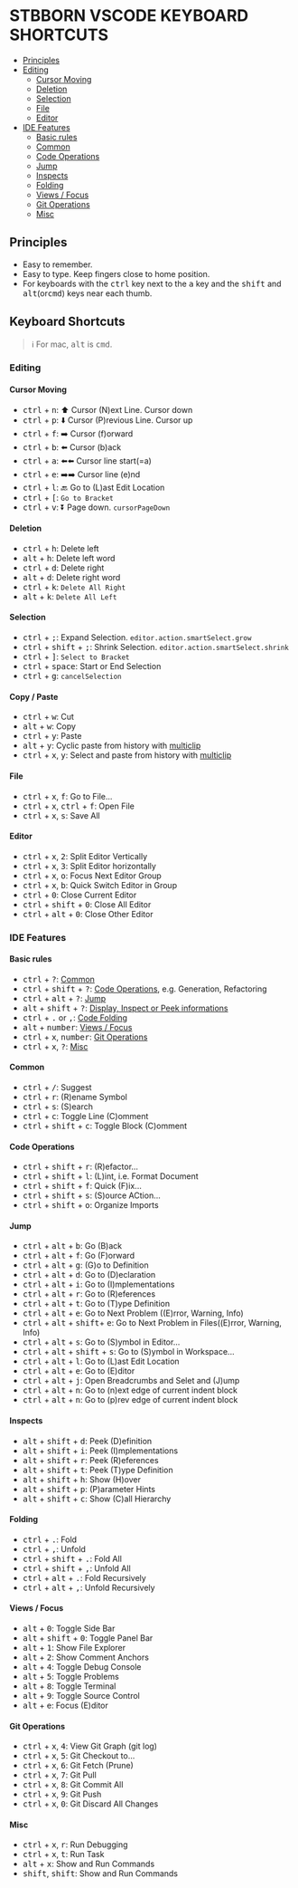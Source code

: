 # STBBORN VSCODE KEYBOARD SHORTCUTS

- [Principles](#principles)
- [Editing](#editing)
  - [Cursor Moving](#cursor-moving)
  - [Deletion](#deletion)
  - [Selection](#selection)
  - [File](#file)
  - [Editor](#editor)
- [IDE Features](#ide-features)
  - [Basic rules](#basic-rules)
  - [Common](#common)
  - [Code Operations](#code-operations)
  - [Jump](#jump)
  - [Inspects](#inspects)
  - [Folding](#folding)
  - [Views / Focus](#views--focus)
  - [Git Operations](#git-operations)
  - [Misc](#misc)

## Principles

- Easy to remember.
- Easy to type. Keep fingers close to home position.
- For keyboards with the <kbd>ctrl</kbd> key next to the <kbd>a</kbd> key and the <kbd>shift</kbd> and <kbd>alt</kbd>(or<kbd>cmd</kbd>) keys near each thumb.

## Keyboard Shortcuts

> ℹ️ For mac, <kbd>alt</kbd> is <kbd>cmd</kbd>.

### Editing

#### Cursor Moving

- <kbd>ctrl</kbd> + <kbd>n</kbd>: ⬆️ Cursor (N)ext Line. Cursor down
- <kbd>ctrl</kbd> + <kbd>p</kbd>: ⬇️ Cursor (P)revious Line. Cursor up
- <kbd>ctrl</kbd> + <kbd>f</kbd>: ➡️ Cursor (f)orward
- <kbd>ctrl</kbd> + <kbd>b</kbd>: ⬅️ Cursor (b)ack
- <kbd>ctrl</kbd> + <kbd>a</kbd>: ⬅️⬅️ Cursor line start(=a)
- <kbd>ctrl</kbd> + <kbd>e</kbd>: ➡️➡️ Cursor line (e)nd
- <kbd>ctrl</kbd> + <kbd>l</kbd>: 🔙 Go to (L)ast Edit Location
- <kbd>ctrl</kbd> + <kbd>[</kbd>: `Go to Bracket`
- <kbd>ctrl</kbd> + <kbd>v</kbd>: ⏬ Page down. `cursorPageDown`

#### Deletion

- <kbd>ctrl</kbd> + <kbd>h</kbd>: Delete left
- <kbd>alt</kbd> + <kbd>h</kbd>: Delete left word
- <kbd>ctrl</kbd> + <kbd>d</kbd>: Delete right
- <kbd>alt</kbd> + <kbd>d</kbd>: Delete right word
- <kbd>ctrl</kbd> + <kbd>k</kbd>: `Delete All Right`
- <kbd>alt</kbd> + <kbd>k</kbd>: `Delete All Left`

#### Selection

- <kbd>ctrl</kbd> + <kbd>;</kbd>:
  Expand Selection. `editor.action.smartSelect.grow`
- <kbd>ctrl</kbd> + <kbd>shift</kbd> + <kbd>;</kbd>:
  Shrink Selection. `editor.action.smartSelect.shrink`
- <kbd>ctrl</kbd> + <kbd>]</kbd>: `Select to Bracket`
- <kbd>ctrl</kbd> + <kbd>space</kbd>: Start or End Selection
- <kbd>ctrl</kbd> + <kbd>g</kbd>: `cancelSelection`

#### Copy / Paste

- <kbd>ctrl</kbd> + <kbd>w</kbd>: Cut
- <kbd>alt</kbd> + <kbd>w</kbd>: Copy
- <kbd>ctrl</kbd> + <kbd>y</kbd>: Paste
- <kbd>alt</kbd> + <kbd>y</kbd>: Cyclic paste from history with [multiclip](https://marketplace.visualstudio.com/items?itemName=slevesque.vscode-multiclip)
- <kbd>ctrl</kbd> + <kbd>x</kbd>, <kbd>y</kbd>: Select and paste from history with [multiclip](https://marketplace.visualstudio.com/items?itemName=slevesque.vscode-multiclip)

#### File

- <kbd>ctrl</kbd> + <kbd>x</kbd>, <kbd>f</kbd>: Go to File...
- <kbd>ctrl</kbd> + <kbd>x</kbd>, <kbd>ctrl</kbd> + <kbd>f</kbd>: Open File
- <kbd>ctrl</kbd> + <kbd>x</kbd>, <kbd>s</kbd>: Save All

#### Editor

- <kbd>ctrl</kbd> + <kbd>x</kbd>, <kbd>2</kbd>: Split Editor Vertically
- <kbd>ctrl</kbd> + <kbd>x</kbd>, <kbd>3</kbd>: Split Editor horizontally
- <kbd>ctrl</kbd> + <kbd>x</kbd>, <kbd>o</kbd>: Focus Next Editor Group
- <kbd>ctrl</kbd> + <kbd>x</kbd>, <kbd>b</kbd>: Quick Switch Editor in Group
- <kbd>ctrl</kbd> + <kbd>0</kbd>: Close Current Editor
- <kbd>ctrl</kbd> + <kbd>shift</kbd> + <kbd>0</kbd>: Close All Editor
- <kbd>ctrl</kbd> + <kbd>alt</kbd> + <kbd>0</kbd>: Close Other Editor

### IDE Features

#### Basic rules

- <kbd>ctrl</kbd> + <kbd>?</kbd>: [Common](#common)
- <kbd>ctrl</kbd> + <kbd>shift</kbd> + <kbd>?</kbd>:
  [Code Operations](#code-operations), e.g. Generation, Refactoring
- <kbd>ctrl</kbd> + <kbd>alt</kbd> + <kbd>?</kbd>: [Jump](#jump)
- <kbd>alt</kbd> + <kbd>shift</kbd> + <kbd>?</kbd>:
  [Display, Inspect or Peek informations](#display-inspect-or-peek-informations)
- <kbd>ctrl</kbd> + <kbd>.</kbd> or <kbd>,</kbd>: [Code Folding](#folding)
- <kbd>alt</kbd> + <kbd>number</kbd>: [Views / Focus](#views--focus)
- <kbd>ctrl</kbd> + <kbd>x</kbd>, <kbd>number</kbd>: [Git Operations](#git-operations)
- <kbd>ctrl</kbd> + <kbd>x</kbd>, <kbd>?</kbd>: [Misc](#misc)

#### Common

- <kbd>ctrl</kbd> + <kbd>/</kbd>: Suggest
- <kbd>ctrl</kbd> + <kbd>r</kbd>: (R)ename Symbol
- <kbd>ctrl</kbd> + <kbd>s</kbd>: (S)earch
- <kbd>ctrl</kbd> + <kbd>c</kbd>: Toggle Line (C)omment
- <kbd>ctrl</kbd> + <kbd>shift</kbd> + <kbd>c</kbd>: Toggle Block (C)omment

#### Code Operations

- <kbd>ctrl</kbd> + <kbd>shift</kbd> + <kbd>r</kbd>: (R)efactor...
- <kbd>ctrl</kbd> + <kbd>shift</kbd> + <kbd>l</kbd>: (L)int, i.e. Format Document
- <kbd>ctrl</kbd> + <kbd>shift</kbd> + <kbd>f</kbd>: Quick (F)ix...
- <kbd>ctrl</kbd> + <kbd>shift</kbd> + <kbd>s</kbd>: (S)ource ACtion...
- <kbd>ctrl</kbd> + <kbd>shift</kbd> + <kbd>o</kbd>: Organize Imports

#### Jump

- <kbd>ctrl</kbd> + <kbd>alt</kbd> + <kbd>b</kbd>: Go (B)ack
- <kbd>ctrl</kbd> + <kbd>alt</kbd> + <kbd>f</kbd>: Go (F)orward
- <kbd>ctrl</kbd> + <kbd>alt</kbd> + <kbd>g</kbd>: (G)o to Definition
- <kbd>ctrl</kbd> + <kbd>alt</kbd> + <kbd>d</kbd>: Go to (D)eclaration
- <kbd>ctrl</kbd> + <kbd>alt</kbd> + <kbd>i</kbd>: Go to (I)mplementations
- <kbd>ctrl</kbd> + <kbd>alt</kbd> + <kbd>r</kbd>: Go to (R)eferences
- <kbd>ctrl</kbd> + <kbd>alt</kbd> + <kbd>t</kbd>: Go to (T)ype Definition
- <kbd>ctrl</kbd> + <kbd>alt</kbd> + <kbd>e</kbd>: Go to Next Problem ((E)rror, Warning, Info)
- <kbd>ctrl</kbd> + <kbd>alt</kbd> + <kbd>shift</kbd>+ <kbd>e</kbd>: Go to Next Problem in Files((E)rror, Warning, Info)
- <kbd>ctrl</kbd> + <kbd>alt</kbd> + <kbd>s</kbd>: Go to (S)ymbol in Editor...
- <kbd>ctrl</kbd> + <kbd>alt</kbd> + <kbd>shift</kbd> + <kbd>s</kbd>: Go to (S)ymbol in Workspace...
- <kbd>ctrl</kbd> + <kbd>alt</kbd> + <kbd>l</kbd>: Go to (L)ast Edit Location
- <kbd>ctrl</kbd> + <kbd>alt</kbd> + <kbd>e</kbd>: Go to (E)ditor
- <kbd>ctrl</kbd> + <kbd>alt</kbd> + <kbd>j</kbd>: Open Breadcrumbs and Selet and (J)ump
- <kbd>ctrl</kbd> + <kbd>alt</kbd> + <kbd>n</kbd>: Go to (n)ext edge of current indent block
- <kbd>ctrl</kbd> + <kbd>alt</kbd> + <kbd>n</kbd>: Go to (p)rev edge of current indent block

#### Inspects

- <kbd>alt</kbd> + <kbd>shift</kbd> + <kbd>d</kbd>: Peek (D)efinition
- <kbd>alt</kbd> + <kbd>shift</kbd> + <kbd>i</kbd>: Peek (I)mplementations
- <kbd>alt</kbd> + <kbd>shift</kbd> + <kbd>r</kbd>: Peek (R)eferences
- <kbd>alt</kbd> + <kbd>shift</kbd> + <kbd>t</kbd>: Peek (T)ype Definition
- <kbd>alt</kbd> + <kbd>shift</kbd> + <kbd>h</kbd>: Show (H)over
- <kbd>alt</kbd> + <kbd>shift</kbd> + <kbd>p</kbd>: (P)arameter Hints
- <kbd>alt</kbd> + <kbd>shift</kbd> + <kbd>c</kbd>: Show (C)all Hierarchy

#### Folding

- <kbd>ctrl</kbd> + <kbd>.</kbd>: Fold
- <kbd>ctrl</kbd> + <kbd>,</kbd>: Unfold
- <kbd>ctrl</kbd> + <kbd>shift</kbd> + <kbd>.</kbd>: Fold All
- <kbd>ctrl</kbd> + <kbd>shift</kbd> + <kbd>,</kbd>: Unfold All
- <kbd>ctrl</kbd> + <kbd>alt</kbd> + <kbd>.</kbd>: Fold Recursively
- <kbd>ctrl</kbd> + <kbd>alt</kbd> + <kbd>,</kbd>: Unfold Recursively

#### Views / Focus

- <kbd>alt</kbd> + <kbd>0</kbd>: Toggle Side Bar
- <kbd>alt</kbd> + <kbd>shift</kbd> + <kbd>0</kbd>: Toggle Panel Bar
- <kbd>alt</kbd> + <kbd>1</kbd>: Show File Explorer
- <kbd>alt</kbd> + <kbd>2</kbd>: Show Comment Anchors
- <kbd>alt</kbd> + <kbd>4</kbd>: Toggle Debug Console
- <kbd>alt</kbd> + <kbd>5</kbd>: Toggle Problems
- <kbd>alt</kbd> + <kbd>8</kbd>: Toggle Terminal
- <kbd>alt</kbd> + <kbd>9</kbd>: Toggle Source Control
- <kbd>alt</kbd> + e: Focus (E)ditor


#### Git Operations

- <kbd>ctrl</kbd> + <kbd>x</kbd>, <kbd>4</kbd>: View Git Graph (git log)
- <kbd>ctrl</kbd> + <kbd>x</kbd>, <kbd>5</kbd>: Git Checkout to...
- <kbd>ctrl</kbd> + <kbd>x</kbd>, <kbd>6</kbd>: Git Fetch (Prune)
- <kbd>ctrl</kbd> + <kbd>x</kbd>, <kbd>7</kbd>: Git Pull
- <kbd>ctrl</kbd> + <kbd>x</kbd>, <kbd>8</kbd>: Git Commit All
- <kbd>ctrl</kbd> + <kbd>x</kbd>, <kbd>9</kbd>: Git Push
- <kbd>ctrl</kbd> + <kbd>x</kbd>, <kbd>0</kbd>: Git Discard All Changes

#### Misc

- <kbd>ctrl</kbd> + <kbd>x</kbd>, <kbd>r</kbd>: Run Debugging
- <kbd>ctrl</kbd> + <kbd>x</kbd>, <kbd>t</kbd>: Run Task
- <kbd>alt</kbd> + <kbd>x</kbd>: Show and Run Commands
- <kbd>shift</kbd>, <kbd>shift</kbd>: Show and Run Commands
